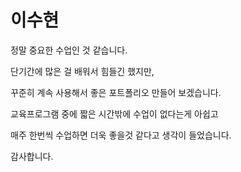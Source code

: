 # 이수현

정말 중요한 수업인 것 같습니다.

단기간에 많은 걸 배워서 힘들긴 했지만,

꾸준히 계속 사용해서 좋은 포트폴리오 만들어 보겠습니다.

교육프로그램 중에 짧은 시간밖에 수업이 없다는게 아쉽고

매주 한번씩 수업하면 더욱 좋을것 같다고 생각이 들었습니다.

감사합니다.